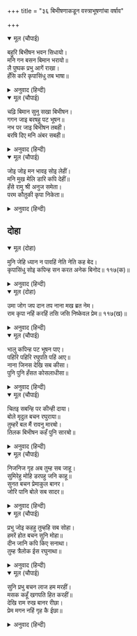 +++
title = "३६ बिभीषणाकडून वस्त्राभूषणांचा वर्षाव"

+++


<details open><summary>मूल (चौपाई)</summary>

बहुरि बिभीषन भवन सिधायो।  
मनि गन बसन बिमान भरायो॥  
लै पुष्पक प्रभु आगें राखा।  
हँसि करि कृपासिंधु तब भाषा॥
</details>

<details><summary>अनुवाद (हिन्दी)</summary>

नंतर बिभीषण आपल्या महालात गेला आणि त्याने रत्ने व वस्त्रे विमानात भरली. मग ते पुष्पक विमान आणून प्रभूंसमोर ठेवले. तेव्हा कृपासागर श्रीराम हसून म्हणाले,॥ २॥
</details>

<details open><summary>मूल (चौपाई)</summary>

चढ़ि बिमान सुनु सखा बिभीषन।  
गगन जाइ बरषहु पट भूषन॥  
नभ पर जाइ बिभीषन तबही।  
बरषि दिए मनि अंबर सबही॥
</details>

<details><summary>अनुवाद (हिन्दी)</summary>

‘हे मित्रा बिभीषणा, विमानात बसून आकाशात जाऊन सर्व रत्ने व वस्त्रे उधळून टाक.’ आज्ञा होताच बिभीषणाने आकाशात जाऊन सर्व रत्ने व वस्त्रे यांचा वर्षाव केला.॥ ३॥
</details>

<details open><summary>मूल (चौपाई)</summary>

जोइ जोइ मन भावइ सोइ लेहीं।  
मनि मुख मेलि डारि कपि देहीं॥  
हँसे रामु श्री अनुज समेता।  
परम कौतुकी कृपा निकेता॥
</details>

<details><summary>अनुवाद (हिन्दी)</summary>

ज्याला जे आवडले, ते त्याने घेतले. वानर-अस्वले रत्ने तोंडात घालून या खाण्याच्या वस्तू नाहीत, म्हणून टाकून देत होते. ही गंमत पाहून परम विनोदी आणि कृपा-धाम श्रीराम, सीता व लक्ष्मण हसू लागले.॥ ४॥
</details>

## दोहा


<details open><summary>मूल (दोहा)</summary>

मुनि जेहि ध्यान न पावहिं नेति नेति कह बेद।  
कृपासिंधु सोइ कपिन्ह सन करत अनेक बिनोद॥ ११७(क)॥
</details>

<details><summary>अनुवाद (हिन्दी)</summary>

मुनीसुद्धा ज्यांना ध्यानामध्ये प्राप्त करू शकत नाहीत, वेद ज्यांना ‘नेति नेति’ असे म्हणतात, तेच कृपासागर श्रीराम वानरांबरोबर अनेक प्रकारचे विनोद करीत आहेत.॥ ११७ (क)॥
</details>

<details open><summary>मूल (दोहा)</summary>

उमा जोग जप दान तप नाना मख ब्रत नेम।  
राम कृपा नहिं करहिं तसि जसि निष्केवल प्रेम॥ ११७(ख)॥
</details>

<details><summary>अनुवाद (हिन्दी)</summary>

श्रीशिव म्हणतात, ‘हे उमा, अनेक प्रकारचे योग, जप, दान, तप, यज्ञ, व्रत आणि नियम केल्यावरही अनन्य प्रेम नसेल तर श्रीराम अशी कृपा करीत नाहीत.’॥ ११७ (ख)॥
</details>

<details open><summary>मूल (चौपाई)</summary>

भालु कपिन्ह पट भूषन पाए।  
पहिरि पहिरि रघुपति पहिं आए॥  
नाना जिनस देखि सब कीसा।  
पुनि पुनि हँसत कोसलाधीसा॥
</details>

<details><summary>अनुवाद (हिन्दी)</summary>

अस्वले व वानरांना कपडे व दागिने मिळाले. आणि ते घालून ते सर्व श्रीरघुनाथांजवळ आले. अनेक जातींच्या वानरांना पाहून श्रीराम वारंवार हसत होते.॥ १॥
</details>

<details open><summary>मूल (चौपाई)</summary>

चितइ सबन्हि पर कीन्ही दाया।  
बोले मृदुल बचन रघुराया॥  
तुम्हरें बल मैं रावनु मारॺो।  
तिलक बिभीषन कहँ पुनि सारॺो॥
</details>

<details><summary>अनुवाद (हिन्दी)</summary>

श्रीरघुनाथांनी कृपादृष्टीने पाहून सर्वांवर दया केली. मग ते कोमल स्वराने म्हणाले, ‘हे बंधूंनो, तुमच्या बळावरच मी रावणाला मारले आणि बिभीषणाला राजतिलक केला.॥ २॥
</details>

<details open><summary>मूल (चौपाई)</summary>

निजनिज गृह अब तुम्ह सब जाहू।  
सुमिरेहु मोहि डरपहु जनि काहू॥  
सुनत बचन प्रेमाकुल बानर।  
जोरि पानि बोले सब सादर॥
</details>

<details><summary>अनुवाद (हिन्दी)</summary>

आता तुम्ही आपापल्या घरी जा. माझे स्मरण करीत राहा आणि कुणालाही भिऊ नका.’ हे ऐकून सर्व वानर प्रेम-विव्हल होऊन हात जोडून आदराने म्हणाले,॥ ३॥
</details>

<details open><summary>मूल (चौपाई)</summary>

प्रभु जोइ कहहु तुम्हहि सब सोहा।  
हमरें होत बचन सुनि मोहा॥  
दीन जानि कपि किए सनाथा।  
तुम्ह त्रैलोक ईस रघुनाथा॥
</details>

<details><summary>अनुवाद (हिन्दी)</summary>

‘प्रभो, तुम्ही जे म्हणता, ते सर्व तुम्हांला शोभून दिसते. परंतु तुमचे बोलणे ऐकून आम्हांला मोह होत आहे. हे रघुनाथ, तुम्ही तिन्ही लोकांचे ईश्वर आहात. आम्हा वानरांना दीन समजून तुम्ही आम्हांला कृतार्थ केले आहे.॥ ४॥
</details>

<details open><summary>मूल (चौपाई)</summary>

सुनि प्रभु बचन लाज हम मरहीं।  
मसक कहूँ खगपति हित करहीं॥  
देखि राम रुख बानर रीछा।  
प्रेम मगन नहिं गृह कै ईछा॥
</details>

<details><summary>अनुवाद (हिन्दी)</summary>

प्रभूंचे बोलणे ऐकून आम्ही लाजेने मरून जात आहोत. माशा कधी गरुडाचे हित करू शकतील का?’ श्रीरामांचा रोख पाहून अस्वले व वानर प्रेम-मग्न होऊन गेले. त्यांना घरी जाण्याची इच्छा नव्हती.॥ ५॥
</details>
